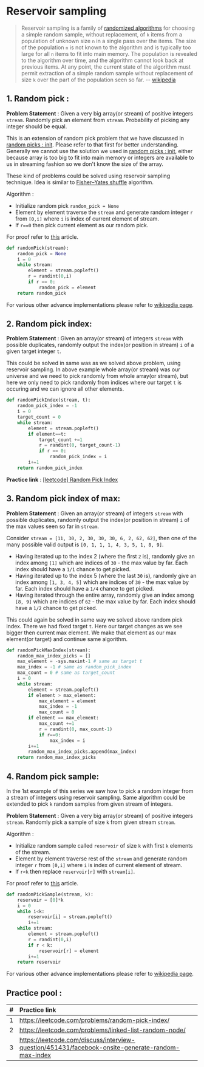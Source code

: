 # Reservoir sampling

> Reservoir sampling is a family of [randomized algorithms](README.md) for choosing a simple random sample, without replacement, of `k` items from a population of unknown size `n` in a single pass over the items. The size of the population `n` is not known to the algorithm and is typically too large for all `n` items to fit into main memory. The population is revealed to the algorithm over time, and the algorithm cannot look back at previous items. At any point, the current state of the algorithm must permit extraction of a simple random sample without replacement of size `k` over the part of the population seen so far. -- [wikipedia](https://en.wikipedia.org/wiki/Reservoir_sampling)


## 1. Random pick : 

**Problem Statement** : Given a very big array(or stream) of positive integers `stream`. Randomly pick an element from `stream`. Probability of picking any integer should be equal.

This is an extension of random pick problem that we have discussed in [random picks : init](random-picks-init.md). Please refer to that first for better understanding. Generally we cannot use the solution we used in [random picks : init](random-picks-init.md), either because array is too big to fit into main memory or integers are available to us in streaming fashion so we don't know the size of the array.

These kind of problems could be solved using reservoir sampling technique. Idea is similar to [Fisher–Yates shuffle](https://en.wikipedia.org/wiki/Fisher%E2%80%93Yates_shuffle) algorithm. 

Algorithm : 
- Initialize random pick `random_pick = None`
- Element by element traverse the `stream` and generate random integer `r` from `[0,i]` where `i` is index of current element of stream. 
- If `r==0` then pick current element as our random pick.

For proof refer to [this](https://www.cs.rice.edu/~as143/COMP441_Spring17/scribe/lect2.pdf) article.

```python
def randomPick(stream):
    random_pick = None
    i = 0
    while stream:
        element = stream.popleft()
        r = randint(0,i)
        if r == 0:
            random_pick = element
    return random_pick
```

For various other advance implementations please refer to [wikipedia page](https://en.wikipedia.org/wiki/Reservoir_sampling).

## 2. Random pick index:

**Problem Statement** : Given an array(or stream) of integers `stream` with possible duplicates, randomly output the index(or position in stream) `i` of a given target integer `t`.

This could be solved in same was as we solved above problem, using reservoir sampling. In above example whole array(or stream) was our universe and we need to pick randomly from whole array(or stream), but here we only need to pick randomly from indices where our target `t` is occuring and we can ignore all other elements.

```python
def randomPickIndex(stream, t):
    random_pick_index = -1
    i = 0
    target_count = 0
    while stream:
        element = stream.popleft()
        if element==t:
            target_count +=1
            r = randint(0, target_count-1)
            if r == 0:
                random_pick_index = i
        i+=1
    return random_pick_index
```

**Practice link** : [[leetcode] Random Pick Index](https://leetcode.com/problems/random-pick-index/)


## 3. Random pick index of max:

**Problem Statement** : Given an array(or stream) of integers `stream` with possible duplicates, randomly output the index(or position in stream) `i` of the max values seen so far in `stream`.

Consider `stream = [11, 30, 2, 30, 30, 30, 6, 2, 62, 62]`, then one of the many possible valid output is `[0, 1, 1, 1, 4, 3, 5, 1, 8, 9]`. 
- Having iterated up to the index 2 (where the first `2` is), randomly give an index among `[1]` which are indices of `30` - the max value by far. Each index should have a `1/1` chance to get picked.
- Having iterated up to the index 5 (where the last `30` is), randomly give an index among `[1, 3, 4, 5]` which are indices of `30` - the max value by far. Each index should have a `1/4` chance to get picked.
- Having iterated through the entire array, randomly give an index among ``[8, 9]`` which are indices of `62` - the max value by far. Each index should have a `1/2` chance to get picked.

This could again be solved in same way we solved above random pick index. There we had fixed target `t`. Here our target changes as we see bigger then current max element. We make that element as our max element(or target) and continue same algorithm.

```python
def randomPickMaxIndex(stream):
    random_max_index_picks = []
    max_element = -sys.maxint-1 # same as target t
    max_index = -1 # same as random_pick_index
    max_count = 0 # same as target_count
    i = 0
    while stream:
        element = stream.popleft()
        if element > max_element:
            max_element = element
            max_index = -1
            max_count = 0
        if element == max_element:
            max_count +=1
            r = randint(0, max_count-1)
            if r==0:
                max_index = i
        i+=1
        random_max_index_picks.append(max_index)
    return random_max_index_picks
```


## 4. Random pick sample:

In the 1st example of this series we saw how to pick a random integer from a stream of integers using reservoir sampling. Same algorithm could be extended to pick `k` random samples from given stream of integers.

**Problem Statement** : Given a very big array(or stream) of positive integers `stream`. Randomly pick a sample of size `k` from given stream `stream`.

Algorithm : 
- Initialize random sample called `reservoir` of size `k` with first `k` elements of the stream.
- Element by element traverse rest of the `stream` and generate random integer `r` from `[0,i]` where `i` is index of current element of stream. 
- If `r<k` then replace `reservoir[r]` with `stream[i]`.

For proof refer to [this](https://www.cs.rice.edu/~as143/COMP441_Spring17/scribe/lect2.pdf) article.

```python
def randomPickSample(stream, k):
    reservoir = [0]*k
    i = 0
    while i<k:
        reservoir[i] = stream.popleft()
        i+=1
    while stream:
        element = stream.popleft()
        r = randint(0,i)
        if r < k:
            reservoir[r] = element
        i+=1
    return reservoir
```

For various other advance implementations please refer to [wikipedia page](https://en.wikipedia.org/wiki/Reservoir_sampling).

## Practice pool :

| #  | Practice link  |
|----|:--------------|
| 1  |  https://leetcode.com/problems/random-pick-index/ |
| 2  |  https://leetcode.com/problems/linked-list-random-node/  |
| 3  |  https://leetcode.com/discuss/interview-question/451431/facebook-onsite-generate-random-max-index |